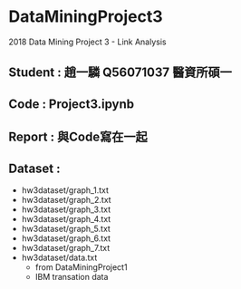 # DataMiningProject3
2018 Data Mining Project 3 - Link Analysis
## Student : 趙一驎 Q56071037 醫資所碩一
## Code : Project3.ipynb
## Report : 與Code寫在一起
## Dataset : 
- hw3dataset/graph_1.txt
- hw3dataset/graph_2.txt
- hw3dataset/graph_3.txt
- hw3dataset/graph_4.txt
- hw3dataset/graph_5.txt
- hw3dataset/graph_6.txt
- hw3dataset/graph_7.txt
- hw3dataset/data.txt
  - from DataMiningProject1 
  - IBM transation data

